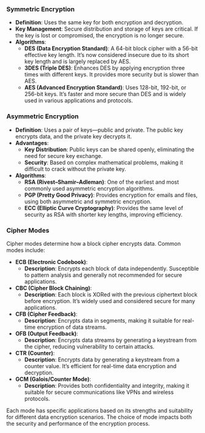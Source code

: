 ### Symmetric Encryption

- **Definition**: Uses the same key for both encryption and decryption.
- **Key Management**: Secure distribution and storage of keys are critical. If the key is lost or compromised, the encryption is no longer secure.
- **Algorithms**:
    - **DES (Data Encryption Standard)**: A 64-bit block cipher with a 56-bit effective key length. It’s now considered insecure due to its short key length and is largely replaced by AES.
    - **3DES (Triple DES)**: Enhances DES by applying encryption three times with different keys. It provides more security but is slower than AES.
    - **AES (Advanced Encryption Standard)**: Uses 128-bit, 192-bit, or 256-bit keys. It’s faster and more secure than DES and is widely used in various applications and protocols.

### Asymmetric Encryption

- **Definition**: Uses a pair of keys—public and private. The public key encrypts data, and the private key decrypts it.
- **Advantages**:
    - **Key Distribution**: Public keys can be shared openly, eliminating the need for secure key exchange.
    - **Security**: Based on complex mathematical problems, making it difficult to crack without the private key.
- **Algorithms**:
    - **RSA (Rivest–Shamir–Adleman)**: One of the earliest and most commonly used asymmetric encryption algorithms.
    - **PGP (Pretty Good Privacy)**: Provides encryption for emails and files, using both asymmetric and symmetric encryption.
    - **ECC (Elliptic Curve Cryptography)**: Provides the same level of security as RSA with shorter key lengths, improving efficiency.

### Cipher Modes

Cipher modes determine how a block cipher encrypts data. Common modes include:

- **ECB (Electronic Codebook)**:
    - **Description**: Encrypts each block of data independently. Susceptible to pattern analysis and generally not recommended for secure applications.
- **CBC (Cipher Block Chaining)**:
    - **Description**: Each block is XORed with the previous ciphertext block before encryption. It’s widely used and considered secure for many applications.
- **CFB (Cipher Feedback)**:
    - **Description**: Encrypts data in segments, making it suitable for real-time encryption of data streams.
- **OFB (Output Feedback)**:
    - **Description**: Encrypts data streams by generating a keystream from the cipher, reducing vulnerability to certain attacks.
- **CTR (Counter)**:
    - **Description**: Encrypts data by generating a keystream from a counter value. It’s efficient for real-time data encryption and decryption.
- **GCM (Galois/Counter Mode)**:
    - **Description**: Provides both confidentiality and integrity, making it suitable for secure communications like VPNs and wireless protocols.

Each mode has specific applications based on its strengths and suitability for different data encryption scenarios. The choice of mode impacts both the security and performance of the encryption process.